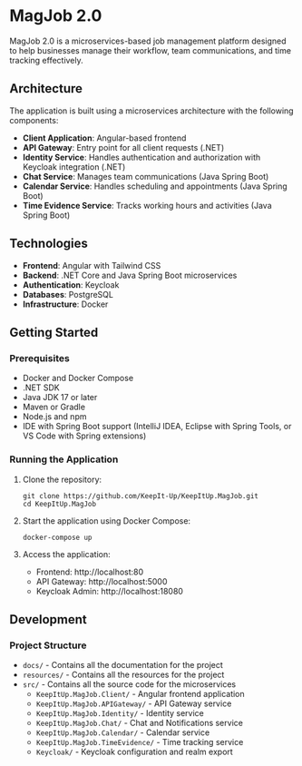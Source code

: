 # MagJob 2.0

MagJob 2.0 is a microservices-based job management platform designed to help businesses manage their workflow, team communications, and time tracking effectively.

## Architecture

The application is built using a microservices architecture with the following components:

- **Client Application**: Angular-based frontend
- **API Gateway**: Entry point for all client requests (.NET)
- **Identity Service**: Handles authentication and authorization with Keycloak integration (.NET)
- **Chat Service**: Manages team communications (Java Spring Boot)
- **Calendar Service**: Handles scheduling and appointments (Java Spring Boot)
- **Time Evidence Service**: Tracks working hours and activities (Java Spring Boot)

## Technologies

- **Frontend**: Angular with Tailwind CSS
- **Backend**: .NET Core and Java Spring Boot microservices
- **Authentication**: Keycloak
- **Databases**: PostgreSQL
- **Infrastructure**: Docker

## Getting Started

### Prerequisites

- Docker and Docker Compose
- .NET SDK
- Java JDK 17 or later
- Maven or Gradle
- Node.js and npm
- IDE with Spring Boot support (IntelliJ IDEA, Eclipse with Spring Tools, or VS Code with Spring extensions)

### Running the Application

1. Clone the repository:

   ```
   git clone https://github.com/KeepIt-Up/KeepItUp.MagJob.git
   cd KeepItUp.MagJob
   ```

2. Start the application using Docker Compose:

   ```
   docker-compose up
   ```

3. Access the application:
   - Frontend: http://localhost:80
   - API Gateway: http://localhost:5000
   - Keycloak Admin: http://localhost:18080

## Development

### Project Structure

- `docs/` - Contains all the documentation for the project
- `resources/` - Contains all the resources for the project
- `src/` - Contains all the source code for the microservices
  - `KeepItUp.MagJob.Client/` - Angular frontend application
  - `KeepItUp.MagJob.APIGateway/` - API Gateway service
  - `KeepItUp.MagJob.Identity/` - Identity service
  - `KeepItUp.MagJob.Chat/` - Chat and Notifications service
  - `KeepItUp.MagJob.Calendar/` - Calendar service
  - `KeepItUp.MagJob.TimeEvidence/` - Time tracking service
  - `Keycloak/` - Keycloak configuration and realm export
